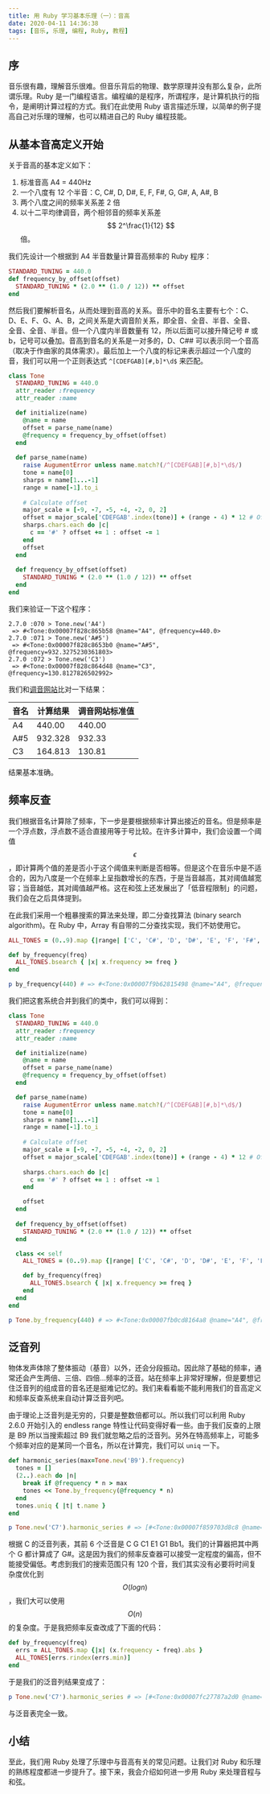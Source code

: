 ```yaml
---
title: 用 Ruby 学习基本乐理（一）：音高
date: 2020-04-11 14:36:38
tags: [音乐, 乐理, 编程, Ruby, 教程]
---
```


## 序

音乐很有趣，理解音乐很难。但音乐背后的物理、数学原理并没有那么复杂，此所谓乐理。Ruby 是一门编程语言。编程编的是程序，所谓程序，是计算机执行的指令，是阐明计算过程的方式。我们在此使用 Ruby 语言描述乐理，以简单的例子提高自己对乐理的理解，也可以精进自己的 Ruby 编程技能。

## 从基本音高定义开始

关于音高的基本定义如下：

1. 标准音高 A4 = 440Hz
2. 一个八度有 12 个半音：C, C#, D, D#, E, F, F#, G, G#, A, A#, B
3. 两个八度之间的频率关系差 2 倍
4. 以十二平均律调音，两个相邻音的频率关系差 $$ 2^\frac{1}{12} $$ 倍。

我们先设计一个根据到 A4 半音数量计算音高频率的 Ruby 程序：

```ruby
STANDARD_TUNING = 440.0
def frequency_by_offset(offset)
  STANDARD_TUNING * (2.0 ** (1.0 / 12)) ** offset
end
```

然后我们要解析音名，从而处理到音高的关系。音乐中的音名主要有七个：C、D、E、F、G、A、B，之间关系是大调音阶关系，即全音、全音、半音、全音、全音、全音、半音。但一个八度内半音数量有 12，所以后面可以接升降记号 # 或 b，记号可以叠加。音高到音名的关系是一对多的，D、C## 可以表示同一个音高（取决于作曲家的具体需求）。最后加上一个八度的标记来表示超过一个八度的音，我们可以用一个正则表达式 `^[CDEFGAB][#,b]*\d$` 来匹配。

```ruby
class Tone
  STANDARD_TUNING = 440.0
  attr_reader :frequency
  attr_reader :name

  def initialize(name)
    @name = name
    offset = parse_name(name)
    @frequency = frequency_by_offset(offset)
  end
  
  def parse_name(name)
    raise AugumentError unless name.match?(/^[CDEFGAB][#,b]*\d$/)
    tone = name[0]
    sharps = name[1...-1]
    range = name[-1].to_i
    
    # Calculate offset
    major_scale = [-9, -7, -5, -4, -2, 0, 2]
    offset = major_scale['CDEFGAB'.index(tone)] + (range - 4) * 12 # Offset without sharps or flats
    sharps.chars.each do |c|
      c == '#' ? offset += 1 : offset -= 1
    end
    offset
  end
  
  def frequency_by_offset(offset)
    STANDARD_TUNING * (2.0 ** (1.0 / 12)) ** offset
  end
end
```

我们来验证一下这个程序：

```
2.7.0 :070 > Tone.new('A4')
 => #<Tone:0x00007f828c865b58 @name="A4", @frequency=440.0>
2.7.0 :071 > Tone.new('A#5')
 => #<Tone:0x00007f828c8653b0 @name="A#5", @frequency=932.3275230361803> 
2.7.0 :072 > Tone.new('C3')
 => #<Tone:0x00007f828c864d48 @name="C3", @frequency=130.8127826502992>
```

我们和[调音网站](https://pages.mtu.edu/~suits/notefreqs.html)比对一下结果：

| 音名 | 计算结果 | 调音网站标准值 |
| ---- | -------- | -------------- |
| A4   | 440.00   | 440.00         |
| A#5  | 932.328  | 932.33         |
| C3   | 164.813  | 130.81         |

结果基本准确。

## 频率反查

我们根据音名计算除了频率，下一步是要根据频率计算出接近的音名。但是频率是一个浮点数，浮点数不适合直接用等于号比较。在许多计算中，我们会设置一个阈值 $$\epsilon$$，即计算两个值的差是否小于这个阈值来判断是否相等。但是这个在音乐中是不适合的，因为八度是一个在频率上呈指数增长的东西，于是当音越高，其对阈值越宽容；当音越低，其对阈值越严格。这在和弦上还发展出了「低音程限制」的问题，我们会在之后具体提到。

在此我们采用一个粗暴搜索的算法来处理，即二分查找算法 (binary search algorithm)。在 Ruby 中，Array 有自带的二分查找实现，我们不妨使用它。

```ruby
ALL_TONES = (0..9).map {|range| ['C', 'C#', 'D', 'D#', 'E', 'F', 'F#', 'G', 'G#', 'A', 'A#', 'B'].map {|name| "#{name}#{range}"}}.flatten.map { |name| Tone.new(name) }

def by_frequency(freq)
  ALL_TONES.bsearch { |x| x.frequency >= freq }
end

p by_frequency(440) # => #<Tone:0x00007f9b62815498 @name="A4", @frequency=440.0>
```

我们把这套系统合并到我们的类中，我们可以得到：

```ruby
class Tone
  STANDARD_TUNING = 440.0
  attr_reader :frequency
  attr_reader :name

  def initialize(name)
    @name = name
    offset = parse_name(name)
    @frequency = frequency_by_offset(offset)
  end

  def parse_name(name)
    raise AugumentError unless name.match?(/^[CDEFGAB][#,b]*\d$/)
    tone = name[0]
    sharps = name[1...-1]
    range = name[-1].to_i
    
    # Calculate offset
    major_scale = [-9, -7, -5, -4, -2, 0, 2]
    offset = major_scale['CDEFGAB'.index(tone)] + (range - 4) * 12 # Offset without sharps or flats
    
    sharps.chars.each do |c|
      c == '#' ? offset += 1 : offset -= 1
    end

    offset
  end
  
  def frequency_by_offset(offset)
    STANDARD_TUNING * (2.0 ** (1.0 / 12)) ** offset
  end

  class << self
    ALL_TONES = (0..9).map {|range| ['C', 'C#', 'D', 'D#', 'E', 'F', 'F#', 'G', 'G#', 'A', 'A#', 'B'].map {|name| "#{name}#{range}"}}.flatten.map { |name| Tone.new(name) }

    def by_frequency(freq)
      ALL_TONES.bsearch { |x| x.frequency >= freq }
    end
  end
end

p Tone.by_frequency(440) # => #<Tone:0x00007fb0cd8164a8 @name="A4", @frequency=440.0>
```



## 泛音列

物体发声体除了整体振动（基音）以外，还会分段振动。因此除了基础的频率，通常还会产生两倍、三倍、四倍...频率的泛音。站在频率上非常好理解，但是要想记住泛音列的组成音的音名还是挺难记忆的。我们来看看能不能利用我们的音高定义和频率反查系统来自动计算泛音列吧。

由于理论上泛音列是无穷的，只要是整数倍都可以。所以我们可以利用 Ruby 2.6.0 开始引入的 endless range 特性让代码变得好看一些。由于我们反查的上限是 B9 所以当搜索超过 B9 我们就忽略之后的泛音列。另外在特高频率上，可能多个频率对应的是某同一个音名，所以在计算完，我们可以 `uniq` 一下。

```ruby
def harmonic_series(max=Tone.new('B9').frequency)
  tones = []
  (2..).each do |n|
    break if @frequency * n > max
    tones << Tone.by_frequency(@frequency * n)
  end
  tones.uniq { |t| t.name }
end

p Tone.new('C7').harmonic_series # => [#<Tone:0x00007f859703d8c8 @name="C8", @frequency=4186.009044809585>, #<Tone:0x00007f859700ec80 @name="G#8", @frequency=6644.875161279136>, #<Tone:0x00007f859700c868 @name="C9", @frequency=8372.018089619174>, #<Tone:0x00007f85980424a8 @name="E9", @frequency=10548.081821211863>, #<Tone:0x00007f8598040130 @name="G#9", @frequency=13289.750322558277>, #<Tone:0x00007f8597063438 @name="A#9", @frequency=14917.240368578916>]
```

根据 C 的泛音列表，其前 6 个泛音是 C G C1 E1 G1 Bb1。我们的计算器把其中两个 G 都计算成了 G#。这是因为我们的频率反查器可以接受一定程度的偏高，但不能接受偏低。考虑到我们的搜索范围只有 120 个音，我们其实没有必要将时间复杂度优化到 $$O(logn)$$，我们大可以使用 $$O(n)$$ 的复杂度。于是我把频率反查改成了下面的代码：

```ruby
def by_frequency(freq)
  errs = ALL_TONES.map {|x| (x.frequency - freq).abs }
  ALL_TONES[errs.rindex(errs.min)]
end
```

于是我们的泛音列结果变成了：

```ruby
p Tone.new('C7').harmonic_series # => [#<Tone:0x00007fc27787a2d0 @name="C8", @frequency=4186.009044809585>, #<Tone:0x00007fc277878c78 @name="G8", @frequency=6271.926975708001>, #<Tone:0x00007fc277877850 @name="C9", @frequency=8372.018089619174>, #<Tone:0x00007fc277876f40 @name="E9", @frequency=10548.081821211863>, #<Tone:0x00007fc277875960 @name="G9", @frequency=12543.853951416007>, #<Tone:0x00007fc277874330 @name="A#9", @frequency=14917.240368578916>]
```

与泛音表完全一致。

## 小结

至此，我们用 Ruby 处理了乐理中与音高有关的常见问题。让我们对 Ruby 和乐理的熟练程度都进一步提升了。接下来，我会介绍如何进一步用 Ruby 来处理音程与和弦。
